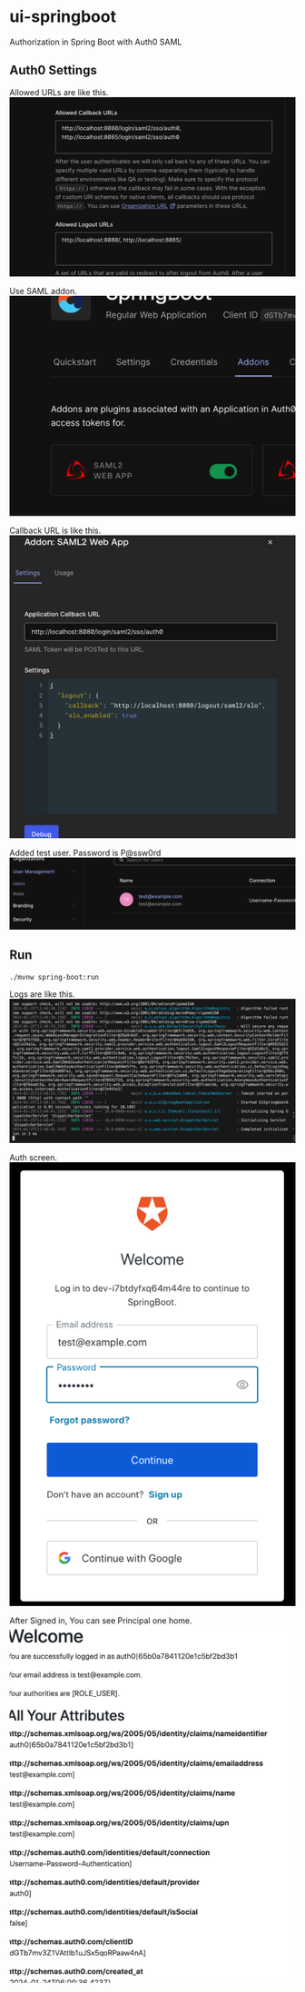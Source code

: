 # ui-springboot

Authorization in Spring Boot with Auth0 SAML

## Auth0 Settings

Allowed URLs are like this.  
![Allowed URLs](images/auth0_1.png "auth0_1.png")

Use SAML addon.  
![SAML addon](images/auth0_2.png "auth0_2.png")

Callback URL is like this.   
![Callback URL](images/auth0_3.png "auth0_3.png")

Added test user.  Password is P@ssw0rd   
![User](images/auth0_4.png "auth0_4.png")

## Run
```
./mvnw spring-boot:run
```
Logs are like this.  
![logs](images/logs.png "logs.png")

Auth screen.  
![Auth Screen](images/auth_screen.png "auth_screen.png")

After Signed in, You can see Principal one home.  
![Home Screen](images/home_screen.png "home_screen.png")